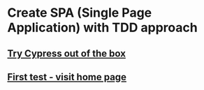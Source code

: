 # Create SPA (Single Page Application) with TDD approach

## [Try Cypress out of the box](try-cypress-out-of-the-box.md)

## [First test - visit home page](first-test.md)
